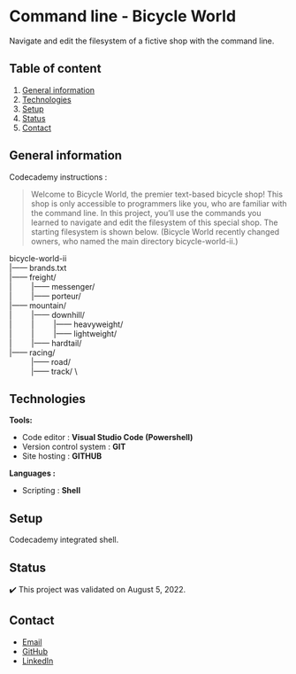 # Command line - Bicycle World

Navigate and edit the filesystem of a fictive shop with the command line.

## Table of content
1. [General information](#General-information)
2. [Technologies](#Technologies)
3. [Setup](#Setup)
4. [Status](#Status)
5. [Contact](#Contact)

## General information

Codecademy instructions :
> Welcome to Bicycle World, the premier text-based bicycle shop! This shop is only accessible to programmers like you, who are familiar with the command line.
In this project, you’ll use the commands you learned to navigate and edit the filesystem of this special shop.
The starting filesystem is shown below. (Bicycle World recently changed owners, who named the main directory bicycle-world-ii.)

bicycle-world-ii \
|—— brands.txt \
|—— freight/ \
| &nbsp; &nbsp; &nbsp; &nbsp; |—— messenger/ \
| &nbsp; &nbsp; &nbsp; &nbsp; |—— porteur/ \
|—— mountain/ \
| &nbsp; &nbsp; &nbsp; &nbsp; |—— downhill/ \
| &nbsp; &nbsp; &nbsp; &nbsp;  | &nbsp; &nbsp; &nbsp; &nbsp; |—— heavyweight/ \
| &nbsp; &nbsp; &nbsp; &nbsp; |  &nbsp; &nbsp; &nbsp; &nbsp; |—— lightweight/ \
| &nbsp; &nbsp; &nbsp; &nbsp; |—— hardtail/ \
|—— racing/ \
&nbsp;  &nbsp; &nbsp; &nbsp; &nbsp;   |—— road/ \
&nbsp;  &nbsp; &nbsp; &nbsp; &nbsp;  |—— track/ \

## Technologies
**Tools:**
 * Code editor : **Visual Studio Code (Powershell)**
 * Version control system : **GIT**
 * Site hosting : **GITHUB**
  
**Languages :**
 * Scripting : **Shell**
 
## Setup
Codecademy integrated shell.

## Status
:heavy_check_mark: This project was validated on August 5, 2022.

## Contact
* [Email](mailto:auger.michaell@gmail.com)
* [GitHub](https://github.com/ByronMike)
* [LinkedIn](https://www.linkedin.com/in/auger-michael/)